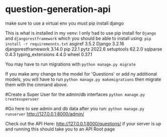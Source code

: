 # question-generation-api

make sure to use a virtual env
you must pip install django

This is what is installed in my venv:
I only had to use pip install for `Django` and `djangorestframework`
which you should be able to install using:
`pip install -r requiremennts.txt`
asgiref           3.5.2
Django            3.2.16
djangorestframework 3.14.0
pip               22.1
pytz              2022.6
setuptools        62.2.0
sqlparse          0.4.3
typing_extensions 4.4.0
wheel             0.37.1

You may have to run migrations with `python manage.py migrate`

If you make amy change to the model for 'Questions' or add ny additional models, you will have to run `python manage.py makemigrations` then migrate them with the cmmand above.

#Create a Super User for the admin/db interfaces
`python manage.py createsuperuser`

#Go here to see admin and db data after you run:
`python manage.py runserver`
http://127.0.0.1:8000/admin/

Check out the API Here:
http://127.0.0.1:8000/questions/
if your server is up and running this should take you to an API Root page